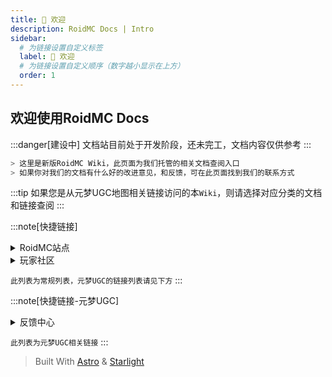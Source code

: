 ```yaml
---
title: 👋 欢迎
description: RoidMC Docs | Intro
sidebar:
  # 为链接设置自定义标签
  label: 👋 欢迎
  # 为链接设置自定义顺序（数字越小显示在上方）
  order: 1
---
```


## 欢迎使用RoidMC Docs

:::danger[建设中]
文档站目前处于开发阶段，还未完工，文档内容仅供参考
:::

```bash title="前言"
> 这里是新版RoidMC Wiki，此页面为我们托管的相关文档查阅入口
> 如果你对我们的文档有什么好的改进意见，和反馈，可在此页面找到我们的联系方式
```

:::tip
如果您是从元梦UGC地图相关链接访问的本`Wiki`，则请选择对应分类的文档和链接查阅
:::

:::note[快捷链接]
<!-- 链接列表1 -->
<details>
<summary>RoidMC站点</summary>

- [RoidMC官网](https://www.roidmc.com)
- [RoidMC用户中心](https://id.roidmc.com)
- [帮助中心](https://support.qq.com/products/351211/)

</details>

<!-- 链接列表2 -->
<details>
<summary>玩家社区</summary>

- [QQ群](https://rmc.ink/social/qq)
- [QQ频道](https://rmc.ink/social/qqchannel)

</details>

`此列表为常规列表，元梦UGC的链接列表请见下方`
:::

:::note[快捷链接-元梦UGC]
<!-- 链接列表1 -->
<details>
<summary>反馈中心</summary>

- [RoidMC官网](https://roidmc.com)
- [RoidMC用户中心](https://id.roidmc.com)
- [帮助中心](https://support.qq.com/products/351211/)

</details>

`此列表为元梦UGC相关链接`
:::

> Built With [Astro](https://astro.build/) & [Starlight](https://github.com/withastro/starlight)
